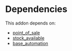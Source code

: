 # Dependencies

This addon depends on:

- [point_of_sale](../../odoo-bringout-oca-ocb-point_of_sale)
- [stock_available](../../odoo-bringout-oca-stock-logistics-availability-stock_available)
- [base_automation](../../odoo-bringout-oca-ocb-base_automation)
